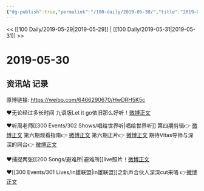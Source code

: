 ```yaml
---
{"dg-publish":true,"permalink":"/100-daily/2019-05-30/","title":"2019-05-30"}
---
```



<< [[100 Daily/2019-05-29\|2019-05-29]] | [[100 Daily/2019-05-31\|2019-05-31]] >>

# 2019-05-30

## 资讯站 记录

原博链接: https://weibo.com/6466290670/HwDRH5K5c

❤️无论经过多长时间
九语版Let it go依旧那么好听！[微博正文](https://m.weibo.cn/6466290670/4377550631529702)

❤️听周老师[[300 Events/302 Shows/唱给世界听\|唱给世界听]]
第四期剪辑👉 [微博正文](https://m.weibo.cn/6466290670/4377589210287709)
第六期观看指南👉 [微博正文](https://m.weibo.cn/6466290670/4377690897353819)
第六期正片👉 [微博正文](https://m.weibo.cn/6466290670/4377738544694379)
期待Vitas导师与深深的同台👉 [微博正文](https://m.weibo.cn/6466290670/4377801765263879)

❤️捕捉两张[[200 Songs/避难所\|避难所]]live照片！[微博正文](https://m.weibo.cn/6466290670/4377691312187156)

❤️[[300 Events/301 Lives/in雄联盟\|in雄联盟]]之新声合伙人深深cut来咯
👉[微博正文](https://m.weibo.cn/6466290670/4377795339625362)
